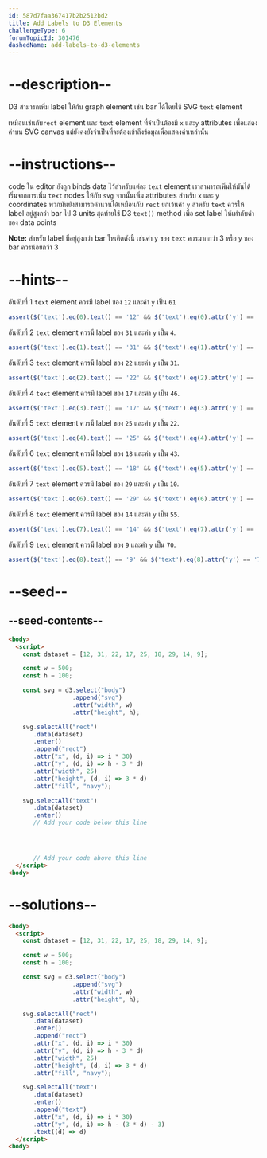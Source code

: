 ```yaml
---
id: 587d7faa367417b2b2512bd2
title: Add Labels to D3 Elements
challengeType: 6
forumTopicId: 301476
dashedName: add-labels-to-d3-elements
---
```


# --description--

D3 สามารถเพิ่ม label ให้กับ graph element เช่น bar ได้โดยใช้ SVG `text` element

เหมือนเช่นกับ`rect` element และ `text` element ที่จำเป็นต้องมี `x` และ`y` attributes เพื่อแสดงค่าบน SVG canvas
แต่ยังคงยังจำเป็นที่จะต้องเข้าถึงข้อมูลเพื่อแสดงค่าเหล่านั้น


# --instructions--

code ใน editor ยังถูก binds data ไว้สำหรับแต่ละ `text` element  เราสามารถเพิ่มให้มันได้ เริ่มจากการเพิ่ม `text` nodes ให้กับ `svg` จากนั้นเพิ่ม attributes สำหรับ `x` และ `y` coordinates พวกมันยังสามารถคำนวนได้เหมือนกับ `rect`  ยกเว้นค่า `y` สำหรับ `text` ควรให้ label อยู่สูงกว่า bar ไป 3 units สุดท้ายใช้ D3 `text()` method เพื่อ set label ให้เท่ากับค่าของ data points

**Note:** สำหรับ label ที่อยู่สูงกว่า bar ใหเคิดดังนี้ เช่นค่า `y` ของ `text`  ควรมากกว่า 3 หรือ `y` ของ bar ควรน้อยกว่า 3

# --hints--

อันดับที่ 1 `text` element ควรมี label ของ `12` และค่า `y` เป็น `61`

```js
assert($('text').eq(0).text() == '12' && $('text').eq(0).attr('y') == '61');
```

อันดับที่ 2 `text` element ควรมี label ของ `31` และค่า `y` เป็น `4`.

```js
assert($('text').eq(1).text() == '31' && $('text').eq(1).attr('y') == '4');
```

อันดับที่ 3 `text` element ควรมี label ของ `22` แยะค่า `y` เป็น `31`.

```js
assert($('text').eq(2).text() == '22' && $('text').eq(2).attr('y') == '31');
```

อันดับที่ 4 `text` element ควรมี label ของ `17` และค่า `y` เป็น `46`.

```js
assert($('text').eq(3).text() == '17' && $('text').eq(3).attr('y') == '46');
```

อันดับที่ 5 `text` element ควรมี label ของ `25` และค่า `y` เป็น `22`.

```js
assert($('text').eq(4).text() == '25' && $('text').eq(4).attr('y') == '22');
```

อันดับที่ 6 `text` element ควรมี label ของ `18` และค่า `y` เป็น `43`.

```js
assert($('text').eq(5).text() == '18' && $('text').eq(5).attr('y') == '43');
```

อันดับที่ 7 `text` element ควรมี label ของ `29` และค่า `y` เป็น `10`.

```js
assert($('text').eq(6).text() == '29' && $('text').eq(6).attr('y') == '10');
```

อันดับที่ 8 `text` element ควรมี label ของ `14` และค่า `y` เป็น `55`.

```js
assert($('text').eq(7).text() == '14' && $('text').eq(7).attr('y') == '55');
```

อันดับที่ 9 `text` element ควรมี label ของ `9` และค่า `y` เป็น `70`.

```js
assert($('text').eq(8).text() == '9' && $('text').eq(8).attr('y') == '70');
```

# --seed--

## --seed-contents--

```html
<body>
  <script>
    const dataset = [12, 31, 22, 17, 25, 18, 29, 14, 9];

    const w = 500;
    const h = 100;

    const svg = d3.select("body")
                  .append("svg")
                  .attr("width", w)
                  .attr("height", h);

    svg.selectAll("rect")
       .data(dataset)
       .enter()
       .append("rect")
       .attr("x", (d, i) => i * 30)
       .attr("y", (d, i) => h - 3 * d)
       .attr("width", 25)
       .attr("height", (d, i) => 3 * d)
       .attr("fill", "navy");

    svg.selectAll("text")
       .data(dataset)
       .enter()
       // Add your code below this line




       // Add your code above this line
  </script>
<body>
```

# --solutions--

```html
<body>
  <script>
    const dataset = [12, 31, 22, 17, 25, 18, 29, 14, 9];

    const w = 500;
    const h = 100;

    const svg = d3.select("body")
                  .append("svg")
                  .attr("width", w)
                  .attr("height", h);

    svg.selectAll("rect")
       .data(dataset)
       .enter()
       .append("rect")
       .attr("x", (d, i) => i * 30)
       .attr("y", (d, i) => h - 3 * d)
       .attr("width", 25)
       .attr("height", (d, i) => 3 * d)
       .attr("fill", "navy");

    svg.selectAll("text")
       .data(dataset)
       .enter()
       .append("text")
       .attr("x", (d, i) => i * 30)
       .attr("y", (d, i) => h - (3 * d) - 3)
       .text((d) => d)
  </script>
<body>
```
